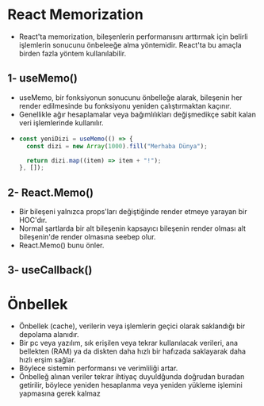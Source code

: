 # React Memorization

- React'ta memorization, bileşenlerin performanısını arttırmak için belirli işlemlerin sonucunu önbeleeğe alma yöntemidir. React'ta bu amaçla birden fazla yöntem kullanılabilir.

## 1- useMemo()

- useMemo, bir fonksiyonun sonucunu önbelleğe alarak, bileşenin her render edilmesinde bu fonksiyonu yeniden çalıştırmaktan kaçınır.
- Genellikle ağır hesaplamalar veya bağımlılıkları değişmedikçe sabit kalan veri işlemlerinde kullanılır.
- ```js
  const yeniDizi = useMemo(() => {
    const dizi = new Array(1000).fill("Merhaba Dünya");

    return dizi.map((item) => item + "!");
  }, []);
  ```

## 2- React.Memo()

- Bir bileşeni yalnızca props'ları değiştiğinde render etmeye yarayan bir HOC'dır.
- Normal şartlarda bir alt bileşenin kapsayıcı bileşenin render olması alt bileşenin'de render olmasına seebep olur.
- React.Memo() bunu önler.

## 3- useCallback()

# Önbellek

- Önbellek (cache), verilerin veya işlemlerin geçici olarak saklandığı bir depolama alanıdır.
- Bir pc veya yazılım, sık erişilen veya tekrar kullanılacak verileri, ana bellekten (RAM) ya da diskten daha hızlı bir hafızada saklayarak daha hızlı erşim sağlar.
- Böylece sistemin performansı ve verimliliği artar.
- Önbelleğ alınan veriler tekrar ihtiyaç duyuldğunda doğrudan buradan getirilir, böylece yeniden hesaplanma veya yeniden yükleme işlemini yapmasına gerek kalmaz
